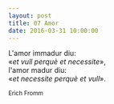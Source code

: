 ```yaml
---
layout: post
title: 07 Amor
date: 2016-03-31 10:00:00
---
```


L'amor immadur diu:<br />
«*et vull perquè et necessite*»,<br />
l'amor madur diu:<br />
«*et necessite perquè et vull*». <br />

<small>Erich Fromm</small>

